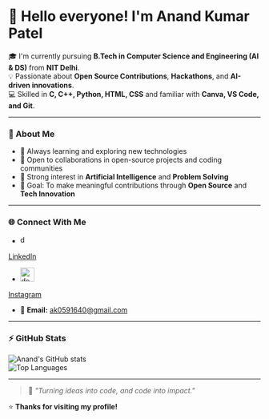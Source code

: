 # 👋 Hello everyone! I'm Anand Kumar Patel

🎓 I'm currently pursuing **B.Tech in Computer Science and Engineering (AI & DS)** from **NIT Delhi**.  
💡 Passionate about **Open Source Contributions**, **Hackathons**, and **AI-driven innovations**.  
💻 Skilled in **C, C++, Python, HTML, CSS** and familiar with **Canva, VS Code, and Git**.  

---

### 🚀 About Me
- 🌱 Always learning and exploring new technologies  
- 🤝 Open to collaborations in open-source projects and coding communities  
- 🧠 Strong interest in **Artificial Intelligence** and **Problem Solving**  
- 🎯 Goal: To make meaningful contributions through **Open Source** and **Tech Innovation**

---

### 🌐 Connect With Me
- <img width="16" height="16" alt="download" src="https://github.com/user-attachments/assets/88714856-b936-4706-b84b-5f927ae7c3e2" />
 [LinkedIn](https://www.linkedin.com/in/anand-kumar-patel-ba9607371)  
- <img width="28" height="28" alt="download (1)" src="https://github.com/user-attachments/assets/1dd9da53-29f7-4e8e-8b5b-0f9e953e6752" />
 [Instagram](https://www.instagram.com/patel_anand7042?igsh=MWd1NTc5bGZxYjQ3OA==)  
- 📧 **Email:** [ak0591640@gmail.com](mailto:ak0591640@gmail.com)

---

### ⚡ GitHub Stats
![Anand's GitHub stats](https://github-readme-stats.vercel.app/api?username=yourusername&show_icons=true&theme=tokyonight)  
![Top Languages](https://github-readme-stats.vercel.app/api/top-langs/?username=yourusername&layout=compact&theme=tokyonight)

---

> 🌟 *"Turning ideas into code, and code into impact."*

⭐ **Thanks for visiting my profile!**
